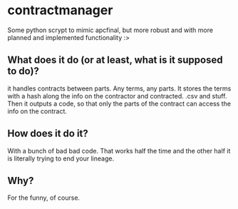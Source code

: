 # contractmanager
Some python scrypt to mimic apcfinal, but more robust and with more planned and implemented functionality :>

What does it do (or at least, what is it supposed to do)?
---------------------------------------------------------
  it handles contracts between parts. Any terms, any parts. It stores
  the terms with a hash along the info on the contractor and contracted.
  .csv and stuff. 
  Then it outputs a code, so that only the parts of the contract can access the
  info on the contract.

How does it do it?
------------------
  With a bunch of bad bad code. That works half the time and the other half 
  it is literally trying to end your lineage.
  
Why?
----
  For the funny, of course.
  
